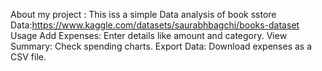 About my project : This iss a simple Data analysis  of  book sstore 
Data:https://www.kaggle.com/datasets/saurabhbagchi/books-dataset
Usage
Add Expenses: Enter details like amount and category.
View Summary: Check spending charts.
Export Data: Download expenses as a CSV file.